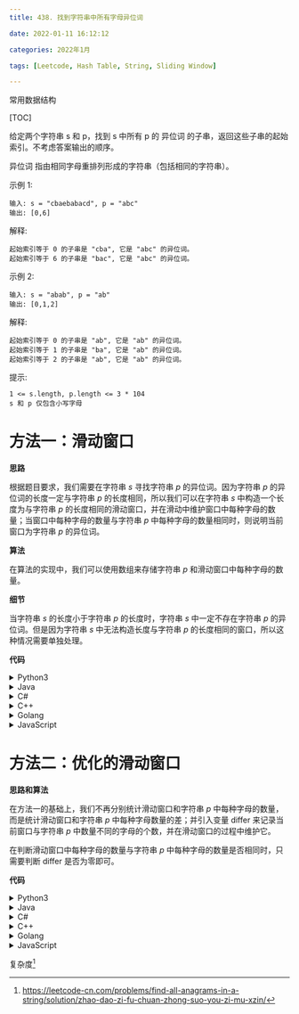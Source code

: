 ```yaml
---
title: 438. 找到字符串中所有字母异位词

date: 2022-01-11 16:12:12  

categories: 2022年1月

tags: [Leetcode, Hash Table, String, Sliding Window]

---
```


常用数据结构

<!-- more -->

[TOC]



给定两个字符串 s 和 p，找到 s 中所有 p 的 异位词 的子串，返回这些子串的起始索引。不考虑答案输出的顺序。

异位词 指由相同字母重排列形成的字符串（包括相同的字符串）。


示例 1:

    输入: s = "cbaebabacd", p = "abc"
    输出: [0,6]
解释:
    
    起始索引等于 0 的子串是 "cba", 它是 "abc" 的异位词。
    起始索引等于 6 的子串是 "bac", 它是 "abc" 的异位词。
示例 2:

    输入: s = "abab", p = "ab"
    输出: [0,1,2]
解释:

    起始索引等于 0 的子串是 "ab", 它是 "ab" 的异位词。
    起始索引等于 1 的子串是 "ba", 它是 "ab" 的异位词。
    起始索引等于 2 的子串是 "ab", 它是 "ab" 的异位词。


提示:

    1 <= s.length, p.length <= 3 * 104
    s 和 p 仅包含小写字母


# 方法一：滑动窗口

**思路**

根据题目要求，我们需要在字符串 *s* 寻找字符串 *p* 的异位词。因为字符串 *p* 的异位词的长度一定与字符串 *p* 的长度相同，所以我们可以在字符串 *s* 中构造一个长度为与字符串 *p* 的长度相同的滑动窗口，并在滑动中维护窗口中每种字母的数量；当窗口中每种字母的数量与字符串 *p* 中每种字母的数量相同时，则说明当前窗口为字符串 *p* 的异位词。

**算法**

在算法的实现中，我们可以使用数组来存储字符串 *p* 和滑动窗口中每种字母的数量。

**细节**

当字符串 *s* 的长度小于字符串 *p* 的长度时，字符串 *s* 中一定不存在字符串 *p* 的异位词。但是因为字符串 *s* 中无法构造长度与字符串 *p* 的长度相同的窗口，所以这种情况需要单独处理。

**代码**


<details>
    <summary>Python3</summary>
    
```Python [sol1-Python3]
class Solution:
    def findAnagrams(self, s: str, p: str) -> List[int]:
        s_len, p_len = len(s), len(p)
        
        if s_len < p_len:
            return []

        ans = []
        s_count = [0] * 26
        p_count = [0] * 26
        for i in range(p_len):
            s_count[ord(s[i]) - 97] += 1
            p_count[ord(p[i]) - 97] += 1

        if s_count == p_count:
            ans.append(0)

        for i in range(s_len - p_len):
            s_count[ord(s[i]) - 97] -= 1
            s_count[ord(s[i + p_len]) - 97] += 1
            
            if s_count == p_count:
                ans.append(i + 1)

        return ans
```

</details> 
<details>
    <summary>Java</summary>
 
```Java [sol1-Java]
class Solution {
    public List<Integer> findAnagrams(String s, String p) {
        int sLen = s.length(), pLen = p.length();

        if (sLen < pLen) {
            return new ArrayList<Integer>();
        }

        List<Integer> ans = new ArrayList<Integer>();
        int[] sCount = new int[26];
        int[] pCount = new int[26];
        for (int i = 0; i < pLen; ++i) {
            ++sCount[s.charAt(i) - 'a'];
            ++pCount[p.charAt(i) - 'a'];
        }

        if (Arrays.equals(sCount, pCount)) {
            ans.add(0);
        }

        for (int i = 0; i < sLen - pLen; ++i) {
            --sCount[s.charAt(i) - 'a'];
            ++sCount[s.charAt(i + pLen) - 'a'];

            if (Arrays.equals(sCount, pCount)) {
                ans.add(i + 1);
            }
        }

        return ans;
    }
}
```

</details> 
<details>
    <summary>C#</summary>
 
```C# [sol1-C#]
public class Solution {
    public IList<int> FindAnagrams(string s, string p) {
        int sLen = s.Length, pLen = p.Length;

        if (sLen < pLen) {
            return new List<int>();
        }

        IList<int> ans = new List<int>();
        int[] sCount = new int[26];
        int[] pCount = new int[26];
        for (int i = 0; i < pLen; ++i) {
            ++sCount[s[i] - 'a'];
            ++pCount[p[i] - 'a'];
        }

        if (Enumerable.SequenceEqual(sCount, pCount)) {
            ans.Add(0);
        }

        for (int i = 0; i < sLen - pLen; ++i) {
            --sCount[s[i] - 'a'];
            ++sCount[s[i + pLen] - 'a'];

            if (Enumerable.SequenceEqual(sCount, pCount)) {
                ans.Add(i + 1);
            }
        }

        return ans;
    }
}
```

</details> 
<details>
    <summary>C++</summary>
 
```C++ [sol1-C++]
class Solution {
public:
    vector<int> findAnagrams(string s, string p) {
        int sLen = s.size(), pLen = p.size();

        if (sLen < pLen) {
            return vector<int>();
        }

        vector<int> ans;
        vector<int> sCount(26);
        vector<int> pCount(26);
        for (int i = 0; i < pLen; ++i) {
            ++sCount[s[i] - 'a'];
            ++pCount[p[i] - 'a'];
        }

        if (sCount == pCount) {
            ans.emplace_back(0);
        }

        for (int i = 0; i < sLen - pLen; ++i) {
            --sCount[s[i] - 'a'];
            ++sCount[s[i + pLen] - 'a'];

            if (sCount == pCount) {
                ans.emplace_back(i + 1);
            }
        }

        return ans;
    }
};
```

</details> 
<details>
    <summary>Golang</summary>
 
```go [sol1-Golang]
func findAnagrams(s, p string) (ans []int) {
    sLen, pLen := len(s), len(p)
    if sLen < pLen {
        return
    }

    var sCount, pCount [26]int
    for i, ch := range p {
        sCount[s[i]-'a']++
        pCount[ch-'a']++
    }
    if sCount == pCount {
        ans = append(ans, 0)
    }

    for i, ch := range s[:sLen-pLen] {
        sCount[ch-'a']--
        sCount[s[i+pLen]-'a']++
        if sCount == pCount {
            ans = append(ans, i+1)
        }
    }
    return
}
```

</details> 
<details>
    <summary>JavaScript</summary>
 
```JavaScript [sol1-JavaScript]
var findAnagrams = function(s, p) {
    const sLen = s.length, pLen = p.length;

    if (sLen < pLen) {
        return [];
    }

    const ans = [];
    const sCount = new Array(26).fill(0);
    const pCount = new Array(26).fill(0);
    for (let i = 0; i < pLen; ++i) {
        ++sCount[s[i].charCodeAt() - 'a'.charCodeAt()];
        ++pCount[p[i].charCodeAt() - 'a'.charCodeAt()];
    }

    if (sCount.toString() === pCount.toString()) {
        ans.push(0);
    }

    for (let i = 0; i < sLen - pLen; ++i) {
        --sCount[s[i].charCodeAt() - 'a'.charCodeAt()];
        ++sCount[s[i + pLen].charCodeAt() - 'a'.charCodeAt()];

        if (sCount.toString() === pCount.toString()) {
            ans.push(i + 1);
        }
    }

    return ans;
};
```

</details> 


# 方法二：优化的滑动窗口

**思路和算法**

在方法一的基础上，我们不再分别统计滑动窗口和字符串 *p* 中每种字母的数量，而是统计滑动窗口和字符串 *p* 中每种字母数量的差；并引入变量 differ  来记录当前窗口与字符串 *p* 中数量不同的字母的个数，并在滑动窗口的过程中维护它。

在判断滑动窗口中每种字母的数量与字符串 *p* 中每种字母的数量是否相同时，只需要判断 differ  是否为零即可。

**代码**


<details>
    <summary>Python3</summary>
 
```Python [sol2-Python3]
class Solution:
    def findAnagrams(self, s: str, p: str) -> List[int]:
        s_len, p_len = len(s), len(p)

        if s_len < p_len:
            return []

        ans = []
        count = [0] * 26
        for i in range(p_len):
            count[ord(s[i]) - 97] += 1
            count[ord(p[i]) - 97] -= 1

        differ = [c != 0 for c in count].count(True)

        if differ == 0:
            ans.append(0)

        for i in range(s_len - p_len):
            if count[ord(s[i]) - 97] == 1:  # 窗口中字母 s[i] 的数量与字符串 p 中的数量从不同变得相同
                differ -= 1
            elif count[ord(s[i]) - 97] == 0:  # 窗口中字母 s[i] 的数量与字符串 p 中的数量从相同变得不同
                differ += 1
            count[ord(s[i]) - 97] -= 1

            if count[ord(s[i + p_len]) - 97] == -1:  # 窗口中字母 s[i+p_len] 的数量与字符串 p 中的数量从不同变得相同
                differ -= 1
            elif count[ord(s[i + p_len]) - 97] == 0:  # 窗口中字母 s[i+p_len] 的数量与字符串 p 中的数量从相同变得不同
                differ += 1
            count[ord(s[i + p_len]) - 97] += 1
            
            if differ == 0:
                ans.append(i + 1)

        return ans
```

</details> 
<details>
    <summary>Java</summary>
 
```Java [sol2-Java]
class Solution {
    public List<Integer> findAnagrams(String s, String p) {
        int sLen = s.length(), pLen = p.length();

        if (sLen < pLen) {
            return new ArrayList<Integer>();
        }

        List<Integer> ans = new ArrayList<Integer>();
        int[] count = new int[26];
        for (int i = 0; i < pLen; ++i) {
            ++count[s.charAt(i) - 'a'];
            --count[p.charAt(i) - 'a'];
        }

        int differ = 0;
        for (int j = 0; j < 26; ++j) {
            if (count[j] != 0) {
                ++differ;
            }
        }

        if (differ == 0) {
            ans.add(0);
        }

        for (int i = 0; i < sLen - pLen; ++i) {
            if (count[s.charAt(i) - 'a'] == 1) {  // 窗口中字母 s[i] 的数量与字符串 p 中的数量从不同变得相同
                --differ;
            } else if (count[s.charAt(i) - 'a'] == 0) {  // 窗口中字母 s[i] 的数量与字符串 p 中的数量从相同变得不同
                ++differ;
            }
            --count[s.charAt(i) - 'a'];

            if (count[s.charAt(i + pLen) - 'a'] == -1) {  // 窗口中字母 s[i+pLen] 的数量与字符串 p 中的数量从不同变得相同
                --differ;
            } else if (count[s.charAt(i + pLen) - 'a'] == 0) {  // 窗口中字母 s[i+pLen] 的数量与字符串 p 中的数量从相同变得不同
                ++differ;
            }
            ++count[s.charAt(i + pLen) - 'a'];
            
            if (differ == 0) {
                ans.add(i + 1);
            }
        }

        return ans;
    }
}
```

</details> 
<details>
    <summary>C#</summary>
 
```C# [sol2-C#]
public class Solution {
    public IList<int> FindAnagrams(string s, string p) {
        int sLen = s.Length, pLen = p.Length;

        if (sLen < pLen) {
            return new List<int>();
        }

        IList<int> ans = new List<int>();
        int[] count = new int[26];
        for (int i = 0; i < pLen; ++i) {
            ++count[s[i] - 'a'];
            --count[p[i] - 'a'];
        }

        int differ = 0;
        for (int j = 0; j < 26; ++j) {
            if (count[j] != 0) {
                ++differ;
            }
        }

        if (differ == 0) {
            ans.Add(0);
        }

        for (int i = 0; i < sLen - pLen; ++i) {
            if (count[s[i] - 'a'] == 1) {  // 窗口中字母 s[i] 的数量与字符串 p 中的数量从不同变得相同
                --differ;
            } else if (count[s[i] - 'a'] == 0) {  // 窗口中字母 s[i] 的数量与字符串 p 中的数量从相同变得不同
                ++differ;
            }
            --count[s[i] - 'a'];

            if (count[s[i + pLen] - 'a'] == -1) {  // 窗口中字母 s[i+pLen] 的数量与字符串 p 中的数量从不同变得相同
                --differ;
            } else if (count[s[i + pLen] - 'a'] == 0) {  // 窗口中字母 s[i+pLen] 的数量与字符串 p 中的数量从相同变得不同
                ++differ;
            }
            ++count[s[i + pLen] - 'a'];
            
            if (differ == 0) {
                ans.Add(i + 1);
            }
        }

        return ans;
    }
}
```

</details> 
<details>
    <summary>C++</summary>
 
```C++ [sol2-C++]
class Solution {
public:
    vector<int> findAnagrams(string s, string p) {
        int sLen = s.size(), pLen = p.size();

        if (sLen < pLen) {
            return vector<int>();
        }

        vector<int> ans;
        vector<int> count(26);
        for (int i = 0; i < pLen; ++i) {
            ++count[s[i] - 'a'];
            --count[p[i] - 'a'];
        }

        int differ = 0;
        for (int j = 0; j < 26; ++j) {
            if (count[j] != 0) {
                ++differ;
            }
        }

        if (differ == 0) {
            ans.emplace_back(0);
        }

        for (int i = 0; i < sLen - pLen; ++i) {
            if (count[s[i] - 'a'] == 1) {  // 窗口中字母 s[i] 的数量与字符串 p 中的数量从不同变得相同
                --differ;
            } else if (count[s[i] - 'a'] == 0) {  // 窗口中字母 s[i] 的数量与字符串 p 中的数量从相同变得不同
                ++differ;
            }
            --count[s[i] - 'a'];

            if (count[s[i + pLen] - 'a'] == -1) {  // 窗口中字母 s[i+pLen] 的数量与字符串 p 中的数量从不同变得相同
                --differ;
            } else if (count[s[i + pLen] - 'a'] == 0) {  // 窗口中字母 s[i+pLen] 的数量与字符串 p 中的数量从相同变得不同
                ++differ;
            }
            ++count[s[i + pLen] - 'a'];
            
            if (differ == 0) {
                ans.emplace_back(i + 1);
            }
        }

        return ans;
    }
};
```

</details> 
<details>
    <summary>Golang</summary>
 
```go [sol2-Golang]
func findAnagrams(s, p string) (ans []int) {
    sLen, pLen := len(s), len(p)
    if sLen < pLen {
        return
    }

    count := [26]int{}
    for i, ch := range p {
        count[s[i]-'a']++
        count[ch-'a']--
    }

    differ := 0
    for _, c := range count {
        if c != 0 {
            differ++
        }
    }
    if differ == 0 {
        ans = append(ans, 0)
    }

    for i, ch := range s[:sLen-pLen] {
        if count[ch-'a'] == 1 { // 窗口中字母 s[i] 的数量与字符串 p 中的数量从不同变得相同
            differ--
        } else if count[ch-'a'] == 0 { // 窗口中字母 s[i] 的数量与字符串 p 中的数量从相同变得不同
            differ++
        }
        count[ch-'a']--

        if count[s[i+pLen]-'a'] == -1 { // 窗口中字母 s[i+pLen] 的数量与字符串 p 中的数量从不同变得相同
            differ--
        } else if count[s[i+pLen]-'a'] == 0 { // 窗口中字母 s[i+pLen] 的数量与字符串 p 中的数量从相同变得不同
            differ++
        }
        count[s[i+pLen]-'a']++

        if differ == 0 {
            ans = append(ans, i+1)
        }
    }
    return
}
```

</details> 
<details>
    <summary>JavaScript</summary>
 
```JavaScript [sol2-JavaScript]
var findAnagrams = function(s, p) {
    const sLen = s.length, pLen = p.length;

    if (sLen < pLen) {
        return [];
    }

    const ans = [];
    const count = Array(26).fill(0);
    for (let i = 0; i < pLen; ++i) {
        ++count[s[i].charCodeAt() - 'a'.charCodeAt()];
        --count[p[i].charCodeAt() - 'a'.charCodeAt()];
    }

    let differ = 0;
    for (let j = 0; j < 26; ++j) {
        if (count[j] !== 0) {
            ++differ;
        }
    }

    if (differ === 0) {
        ans.push(0);
    }

    for (let i = 0; i < sLen - pLen; ++i) {
        if (count[s[i].charCodeAt() - 'a'.charCodeAt()] === 1) {  // 窗口中字母 s[i] 的数量与字符串 p 中的数量从不同变得相同
            --differ;
        } else if (count[s[i].charCodeAt() - 'a'.charCodeAt()] === 0) {  // 窗口中字母 s[i] 的数量与字符串 p 中的数量从相同变得不同
            ++differ;
        }
        --count[s[i].charCodeAt() - 'a'.charCodeAt()];

        if (count[s[i + pLen].charCodeAt() - 'a'.charCodeAt()] === -1) {  // 窗口中字母 s[i+pLen] 的数量与字符串 p 中的数量从不同变得相同
            --differ;
        } else if (count[s[i + pLen].charCodeAt() - 'a'.charCodeAt()] === 0) {  // 窗口中字母 s[i+pLen] 的数量与字符串 p 中的数量从相同变得不同
            ++differ;
        }
        ++count[s[i + pLen].charCodeAt() - 'a'.charCodeAt()];

        if (differ === 0) {
            ans.push(i + 1);
        }
    }

    return ans;
};
```

</details> 


复杂度[^1]

[^1]: https://leetcode-cn.com/problems/find-all-anagrams-in-a-string/solution/zhao-dao-zi-fu-chuan-zhong-suo-you-zi-mu-xzin/